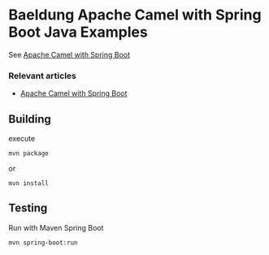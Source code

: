 # Baeldung Apache Camel with Spring Boot Java Examples

See [Apache Camel with Spring Boot](https://www.baeldung.com/apache-camel-spring-boot)

### Relevant articles
- [Apache Camel with Spring Boot](https://www.baeldung.com/apache-camel-spring-boot)

## Building

execute

```mvn package```

or

```mvn install```

## Testing

Run with Maven Spring Boot
```
mvn spring-boot:run
```
